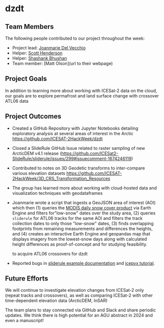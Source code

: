 # dzdt

## Team Members

The following people contributed to our project throughout the week:
* Project lead: [Joanmarie Del Vecchio](https://jmdelvecchio.github.io/)
* Helper: [Scott Henderson](https://github.com/scottyhq)
* Helper: [Shashank Bhushan](https://github.com/ShashankBice)
* Team member: [Matt Olson](url to their webpage)

## Project Goals

In addition to learning more about working with ICESat-2 data on the cloud, our goals are to explore
permafrost and land surface change with crossover ATL06 data

## Project Outcomes

* Created a GitHub Repository with Jupyter Notebooks detailing exploratory analysis at several areas of interest in the Arctic https://github.com/ICESAT-2HackWeek/dzdt

* Closed a SlideRule GitHub Issue related to raster sampling of new ArcticDEM v4.1 release (https://github.com/ICESat2-SlideRule/sliderule/issues/299#issuecomment-1674246119)

* Contributed to notes on 3D Geodetic transforms to inter-compare various elevation datasets https://github.com/ICESAT-2HackWeek/3D_CRS_Transformation_Resources
* The group has learned more about working with cloud-hosted data and visualization techniques with geodataframes
* Joanmarie wrote a script that ingests a GeoJSON area of interest (AOI) which then (1) queries the [MODIS daily snow cover product](https://nsidc.org/data/mod10a1/versions/6) via Earth Engine and filters for"low-snow" dates over the study area, (2) queries `sliderule` for ATL06 tracks for the same AOI and filters the track collection dates to only those "low-snow" dates, (3) finds overlapping footprints from remaining measurements and differences the heights, and (4) creates an interactive Earth Engine and geopandas map that displays imagery from the lowest-snow days along with calculated height differences as proof-of-concept and for studying feasibility. 

  to acquire ATL06 crossovers for dzdt 
* Reported bugs in [sliderule example documentation](https://github.com/ICESat2-SlideRule/sliderule/issues/300) and [icepyx tutorial](https://github.com/ICESAT-2HackWeek/ICESat-2-Hackweek-2023/pull/82).
## Future Efforts

We will continue to investigate elevation changes from ICESat-2 only (repeat tracks and crossovers), as well as comparing ICESat-2 with other time-dependent elevation data (ArcticDEM, InSAR)

The team plans to stay connected via GitHub and Slack and share periodic updates. We think there is high potential for an AGU abstract in 2024 and even a manuscript! 
